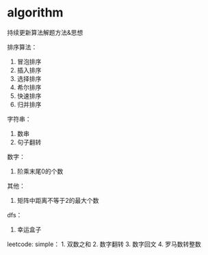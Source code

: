 # algorithm
持续更新算法解题方法&amp;思想

排序算法：
  1. 冒泡排序 
  2. 插入排序
  3. 选择排序
  4. 希尔排序
  5. 快速排序
  6. 归并排序
 
字符串：
  1. 数串
  2. 句子翻转

数字：
  1. 阶乘末尾0的个数

其他：
  1. 矩阵中距离不等于2的最大个数

dfs：
  1. 幸运盒子

leetcode:
  simple：
    1. 双数之和
    2. 数字翻转
    3. 数字回文
    4. 罗马数转整数